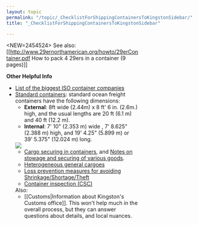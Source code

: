 ```yaml
---
layout: topic
permalink: "/topic/_ChecklistForShippingContainersToKingstonSidebar/"
title: "_ChecklistForShippingContainersToKingstonSidebar"

---
```


<div class="sidebar" style="width: 350px;">

<NEW=2454524> See also:
[[http://www.29ernorthamerican.org/howto/29erContainer.pdf How to pack 4 29ers in a container (9 pages)]]

<strong>Other Helpful Info</strong>
<ul>
<li><a href="http://en.wikipedia.org/wiki/Shipping_containers#Biggest_ISO_container_companies">List of the biggest ISO container companies</a>
<li><a href="http://www.tis-gdv.de/tis_e/containe/arten/standard/standard.htm">Standard containers</a>: standard ocean freight containers have the following dimensions:
<ul>
<li><strong>External</strong>: 8ft wide (2.44m) x 8 ft' 6 in. (2.6m.) high,  and the usual lengths are 20 ft (6.1 m) and 40 ft (12.2 m).
<li><strong>Internal</strong>: 7' 10" (2.353 m) wide , 7' 8.625" (2.388 m) high, and 19' 4.25" (5.899 m) or 39' 5.375" (12.024 m) long.
</ul>

<img src="http://k7Waterfront.org/Images/CargoSecuringInContainer.jpg">
<ul>
<li><a href="http://www.tis-gdv.de/tis_e/containe/ladung/ladung.htm">Cargo securing in containers</a>, and <a href="http://www.tis-gdv.de/tis_e/containe/stauen/stauen.htm#fahrzeuge">Notes on stowage and securing of various goods</a>.

<li><a href="http://www.containerhandbuch.de/chb_e/stra/index.html?/chb_e/stra/stra_05_03_12.html">Heterogeneous general cargoes</a>

<li><a href="http://www.containerhandbuch.de/chb_e/scha/index.html?/chb_e/scha/scha_13_11_04.html">Loss prevention measures for avoiding Shrinkage/Shortage/Theft</a>

<li><a href="http://www.tis-gdv.de/tis_e/containe/kontroll/kontroll.htm">Container inspection (CSC)</a>
</ul>
Also:
<ul>
<li>[[Customs|Information about Kingston's Customs office]].  This won't help much in the overall process, but they can answer questions about details, and local nuances.
</ul>
</div>

